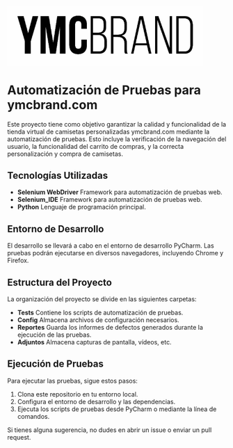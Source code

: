 <img align="top" src="https://github.com/Jorgeeerrl/ymcbrand---Proyecto-de-Automatizaci-n/blob/main/Recursos/Ymc%20Brand.webp" width="450" />


# Automatización de Pruebas para ymcbrand.com

Este proyecto tiene como objetivo garantizar la calidad y funcionalidad de la tienda virtual de camisetas personalizadas ymcbrand.com mediante la automatización de pruebas.
Esto incluye la verificación de la navegación del usuario, la funcionalidad del carrito de compras, y la correcta personalización y compra de camisetas.

## Tecnologías Utilizadas

- **Selenium WebDriver** Framework para automatización de pruebas web.
- **Selenium_IDE** Framework para automatización de pruebas web.
- **Python** Lenguaje de programación principal.

## Entorno de Desarrollo

El desarrollo se llevará a cabo en el entorno de desarrollo PyCharm. Las pruebas podrán ejecutarse en diversos navegadores, incluyendo Chrome y Firefox.

## Estructura del Proyecto

La organización del proyecto se divide en las siguientes carpetas:

- **Tests** Contiene los scripts de automatización de pruebas.
- **Config** Almacena archivos de configuración necesarios.
- **Reportes** Guarda los informes de defectos generados durante la ejecución de las pruebas.
- **Adjuntos** Almacena capturas de pantalla, vídeos, etc.

## Ejecución de Pruebas

Para ejecutar las pruebas, sigue estos pasos:

1. Clona este repositorio en tu entorno local.
2. Configura el entorno de desarrollo y las dependencias.
3. Ejecuta los scripts de pruebas desde PyCharm o mediante la línea de comandos.

Si tienes alguna sugerencia, no dudes en abrir un issue o enviar un pull request.


